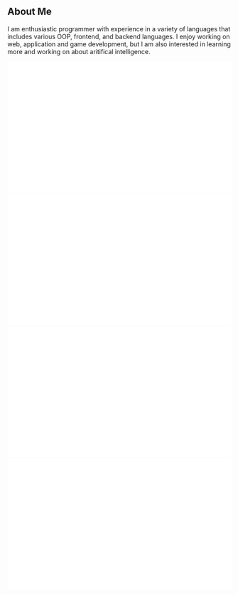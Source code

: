## About Me
I am enthusiastic programmer with experience in a variety of languages that includes various OOP, frontend, and backend languages. I enjoy working on web, application and game development, but I am also interested in learning more and working on about aritifical intelligence.

![](https://raw.githubusercontent.com/wilsonz0/my-github-stats/master/generated/overview.svg#gh-dark-mode-only)
![](https://raw.githubusercontent.com/wilsonz0/my-github-stats/master/generated/overview.svg#gh-light-mode-only)
![](https://raw.githubusercontent.com/wilsonz0/my-github-stats/master/generated/languages.svg#gh-dark-mode-only)
![](https://raw.githubusercontent.com/wilsonz0/my-github-stats/master/generated/languages.svg#gh-light-mode-only)


